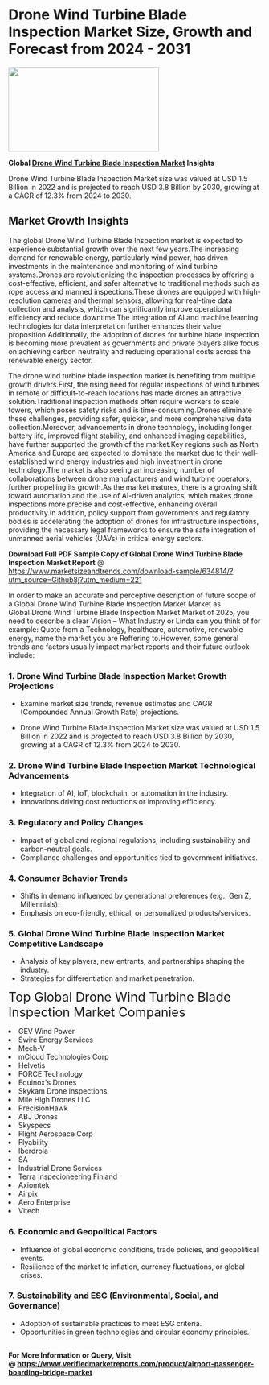 <H1>Drone Wind Turbine Blade Inspection Market Size, Growth and Forecast from 2024 - 2031</H1><img class="aligncenter size-medium wp-image-584254" src="https://thirdeyenews.in/wp-content/uploads/2024/09/Global-Market-Research-300x168.jpeg" alt="" width="300" height="168" /><p><strong>Global&nbsp;<a href="https://www.marketsizeandtrends.com/download-sample/634814/?utm_source=Github8j?utm_medium=221">Drone Wind Turbine Blade Inspection Market</a> Insights</strong></p><p>Drone Wind Turbine Blade Inspection Market size was valued at USD 1.5 Billion in 2022 and is projected to reach USD 3.8 Billion by 2030, growing at a CAGR of 12.3% from 2024 to 2030.</p><p><h2>Market Growth Insights</h2> <p>The global Drone Wind Turbine Blade Inspection market is expected to experience substantial growth over the next few years.The increasing demand for renewable energy, particularly wind power, has driven investments in the maintenance and monitoring of wind turbine systems.Drones are revolutionizing the inspection processes by offering a cost-effective, efficient, and safer alternative to traditional methods such as rope access and manned inspections.These drones are equipped with high-resolution cameras and thermal sensors, allowing for real-time data collection and analysis, which can significantly improve operational efficiency and reduce downtime.The integration of AI and machine learning technologies for data interpretation further enhances their value proposition.Additionally, the adoption of drones for turbine blade inspection is becoming more prevalent as governments and private players alike focus on achieving carbon neutrality and reducing operational costs across the renewable energy sector.</p> <p>The drone wind turbine blade inspection market is benefiting from multiple growth drivers.First, the rising need for regular inspections of wind turbines in remote or difficult-to-reach locations has made drones an attractive solution.Traditional inspection methods often require workers to scale towers, which poses safety risks and is time-consuming.Drones eliminate these challenges, providing safer, quicker, and more comprehensive data collection.Moreover, advancements in drone technology, including longer battery life, improved flight stability, and enhanced imaging capabilities, have further supported the growth of the market.Key regions such as North America and Europe are expected to dominate the market due to their well-established wind energy industries and high investment in drone technology.The market is also seeing an increasing number of collaborations between drone manufacturers and wind turbine operators, further propelling its growth.As the market matures, there is a growing shift toward automation and the use of AI-driven analytics, which makes drone inspections more precise and cost-effective, enhancing overall productivity.In addition, policy support from governments and regulatory bodies is accelerating the adoption of drones for infrastructure inspections, providing the necessary legal frameworks to ensure the safe integration of unmanned aerial vehicles (UAVs) in critical energy sectors.</p> <p><span class=""><strong>Download Full PDF Sample Copy of Global Drone Wind Turbine Blade Inspection Market Report</strong> @ <a href="https://www.marketsizeandtrends.com/download-sample/634814/?utm_source=Github8j?utm_medium=221" target="_blank">https://www.marketsizeandtrends.com/download-sample/634814/?utm_source=Github8j?utm_medium=221</a></span></p><p>In order to make an accurate and perceptive description of future scope of a Global&nbsp;Drone Wind Turbine Blade Inspection Market Market as Global&nbsp;Drone Wind Turbine Blade Inspection Market Market of 2025, you need to describe a clear Vision &ndash; What Industry or Linda can you think of for example: Quote from a Technology, healthcare, automotive, renewable energy, name the market you are Reffering to.However, some general trends and factors usually impact market reports and their future outlook include:</p><h3>1.&nbsp;<strong>Drone Wind Turbine Blade Inspection Market Growth Projections</strong></h3><ul><li>Examine market size trends, revenue estimates and CAGR (Compounded Annual Growth Rate) projections.</li><li><p>Drone Wind Turbine Blade Inspection Market size was valued at USD 1.5 Billion in 2022 and is projected to reach USD 3.8 Billion by 2030, growing at a CAGR of 12.3% from 2024 to 2030.</p></li></ul><h3>2.&nbsp;<strong>Drone Wind Turbine Blade Inspection Market Technological Advancements</strong></h3><ul><li>Integration of AI, IoT, blockchain, or automation in the industry.</li><li>Innovations driving cost reductions or improving efficiency.</li></ul><h3>3.&nbsp;<strong>Regulatory and Policy Changes</strong></h3><ul><li>Impact of global and regional regulations, including sustainability and carbon-neutral goals.</li><li>Compliance challenges and opportunities tied to government initiatives.</li></ul><h3>4.&nbsp;<strong>Consumer Behavior Trends</strong></h3><ul><li>Shifts in demand influenced by generational preferences (e.g., Gen Z, Millennials).</li><li>Emphasis on eco-friendly, ethical, or personalized products/services.</li></ul><h3>5.&nbsp;<strong>Global Drone Wind Turbine Blade Inspection Market Competitive Landscape</strong></h3><ul><li>Analysis of key players, new entrants, and partnerships shaping the industry.</li><li>Strategies for differentiation and market penetration.</li></ul><p data-pm-slice="1 1 []"><span style="color: inherit; font-family: inherit; font-size: 25px;">Top Global Drone Wind Turbine Blade Inspection Market Companies</span></p><div class="" data-test-id=""><p><li>GEV Wind Power</li><li> Swire Energy Services</li><li> Mech-V</li><li> mCloud Technologies Corp</li><li> Helvetis</li><li> FORCE Technology</li><li> Equinox's Drones</li><li> Skykam Drone Inspections</li><li> Mile High Drones LLC</li><li> PrecisionHawk</li><li> ABJ Drones</li><li> Skyspecs</li><li> Flight Aerospace Corp</li><li> Flyability</li><li> Iberdrola</li><li> SA</li><li> Industrial Drone Services</li><li> Terra Inspecioneering Finland</li><li> Axiomtek</li><li> Airpix</li><li> Aero Enterprise</li><li> Vitech</li></p></div><h3>6.&nbsp;<strong>Economic and Geopolitical Factors</strong></h3><ul><li>Influence of global economic conditions, trade policies, and geopolitical events.</li><li>Resilience of the market to inflation, currency fluctuations, or global crises.</li></ul><h3>7.&nbsp;<strong>Sustainability and ESG (Environmental, Social, and Governance)</strong></h3><ul><li>Adoption of sustainable practices to meet ESG criteria.</li><li>Opportunities in green technologies and circular economy principles.</li></ul><h2><strong style="font-size: 14px;">For More Information or Query, Visit @&nbsp;</strong><a style="background-color: #ffffff; font-size: 14px;" href="https://www.marketsizeandtrends.com/report/drone-wind-turbine-blade-inspection-market/" target="_blank">https://www.verifiedmarketreports.com/product/airport-passenger-boarding-bridge-market</a></h2>